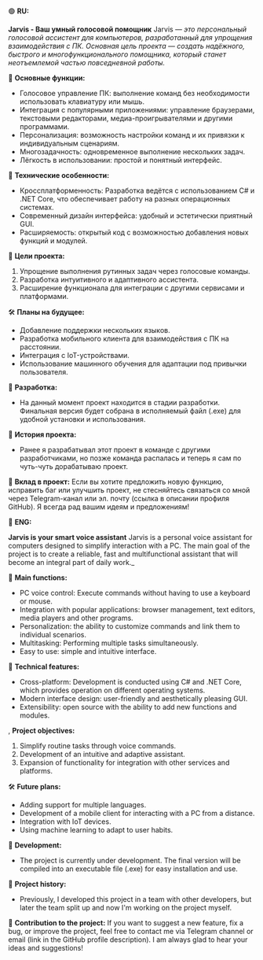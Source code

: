 🟢 **RU:**

**Jarvis - Ваш умный голосовой помощник**
Jarvis — _это персональный голосовой ассистент для компьютеров, разработанный для упрощения взаимодействия с ПК. Основная цель проекта — создать надёжного, быстрого и многофункционального помощника, который станет неотъемлемой частью повседневной работы._

📌 **Основные функции:**
* Голосовое управление ПК: выполнение команд без необходимости использовать клавиатуру или мышь.
* Интеграция с популярными приложениями: управление браузерами, текстовыми редакторами, медиа-проигрывателями и другими программами.
* Персонализация: возможность настройки команд и их привязки к индивидуальным сценариям.
* Многозадачность: одновременное выполнение нескольких задач.
* Лёгкость в использовании: простой и понятный интерфейс.

🚀 **Технические особенности:**
* Кроссплатформенность: Разработка ведётся с использованием C# и .NET Core, что обеспечивает работу на разных операционных системах.
* Современный дизайн интерфейса: удобный и эстетически приятный GUI.
* Расширяемость: открытый код с возможностью добавления новых функций и модулей.

🎯 **Цели проекта:**
1. Упрощение выполнения рутинных задач через голосовые команды.
2. Разработка интуитивного и адаптивного ассистента.
3. Расширение функционала для интеграции с другими сервисами и платформами.

🛠 **Планы на будущее:**
* Добавление поддержки нескольких языков.
* Разработка мобильного клиента для взаимодействия с ПК на расстоянии.
* Интеграция с IoT-устройствами.
* Использование машинного обучения для адаптации под привычки пользователя.

🔄 **Разработка:**
* На данный момент проект находится в стадии разработки. Финальная версия будет собрана в исполняемый файл (.exe) для удобной установки и использования.

📜 **История проекта:**
* Ранее я разрабатывал этот проект в команде с другими разработчиками, но позже команда распалась и теперь я сам по чуть-чуть дорабатываю проект.

🤝 **Вклад в проект:**
Если вы хотите предложить новую функцию, исправить баг или улучшить проект, не стесняйтесь связаться со мной через Telegram-канал или эл. почту (ссылка в описании профиля GitHub). Я всегда рад вашим идеям и предложениям!

🔵 **ENG:**

**Jarvis is your smart voice assistant**
Jarvis is a personal voice assistant for computers designed to simplify interaction with a PC. The main goal of the project is to create a reliable, fast and multifunctional assistant that will become an integral part of daily work._

📌 **Main functions:**
* PC voice control: Execute commands without having to use a keyboard or mouse.
* Integration with popular applications: browser management, text editors, media players and other programs.
* Personalization: the ability to customize commands and link them to individual scenarios.
* Multitasking: Performing multiple tasks simultaneously.
* Easy to use: simple and intuitive interface.

🚀 **Technical features:**
* Cross-platform: Development is conducted using C# and .NET Core, which provides operation on different operating systems.
* Modern interface design: user-friendly and aesthetically pleasing GUI.
* Extensibility: open source with the ability to add new functions and modules.

, **Project objectives:**
1. Simplify routine tasks through voice commands.
2. Development of an intuitive and adaptive assistant.
3. Expansion of functionality for integration with other services and platforms.

🛠 **Future plans:**
* Adding support for multiple languages.
* Development of a mobile client for interacting with a PC from a distance.
* Integration with IoT devices.
* Using machine learning to adapt to user habits.

🔄 **Development:**
* The project is currently under development. The final version will be compiled into an executable file (.exe) for easy installation and use.

📜 **Project history:**
* Previously, I developed this project in a team with other developers, but later the team split up and now I'm working on the project myself.

🤝 **Contribution to the project:**
If you want to suggest a new feature, fix a bug, or improve the project, feel free to contact me via Telegram channel or email (link in the GitHub profile description). I am always glad to hear your ideas and suggestions!
